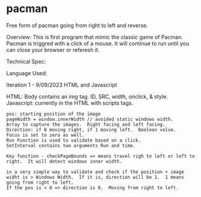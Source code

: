 # pacman
Free form of pacman going from right to left and reverse.

Overview:  This is first program that mimic the classic game of Pacman.  Pacman is triggred with a click of a mouse.  It will continue to run until you can close your browser or referesh it.

Technical Spec:

Language Used:

Iteration 1 - 9/09/2023
  HTML and Javascript

HTML:
Body contains an img tag.
    ID, SRC, width, onclick, & style.
Javascript:
    currently in the HTML with scripts tags.

    pos: starting position of the image
    pageWidth = window.innerWidth // avoided static windows width.
    Array to capture the images.  Right facing and left facing.
    Direction: if 0 moving right, if 1 moving left.  Boolean value.
    Focus is set to zero as well.
    Run Function is used to validate based on a click.
    SetInterval contains two arguments Run and time.

    Key function - checkPageBounds => means travel righ to left or left to right.  It will detect windows inner width.

    in a very simple way to validate and check if the position + image widht is > Windows Width.  If it is, direction will be 1.  1 means going from right to left.
    If the pos is < 0 => direction is 0.  Moving from right to left.  
    
    
    
